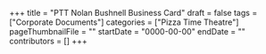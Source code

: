 +++
title = "PTT Nolan Bushnell Business Card"
draft = false
tags = ["Corporate Documents"]
categories = ["Pizza Time Theatre"]
pageThumbnailFile = ""
startDate = "0000-00-00"
endDate = ""
contributors = []
+++
